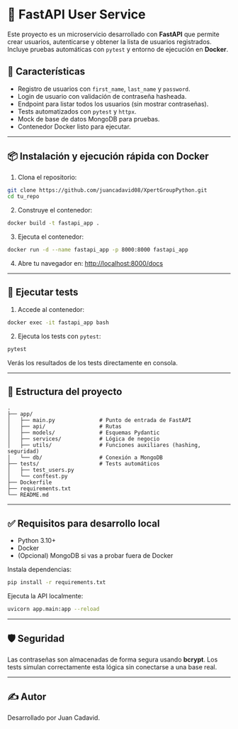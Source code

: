 # 🧪 FastAPI User Service

Este proyecto es un microservicio desarrollado con **FastAPI** que permite crear usuarios, autenticarse y obtener la lista de usuarios registrados. Incluye pruebas automáticas con `pytest` y entorno de ejecución en **Docker**.

## 🚀 Características

- Registro de usuarios con `first_name`, `last_name` y `password`.
- Login de usuario con validación de contraseña hasheada.
- Endpoint para listar todos los usuarios (sin mostrar contraseñas).
- Tests automatizados con `pytest` y `httpx`.
- Mock de base de datos MongoDB para pruebas.
- Contenedor Docker listo para ejecutar.

---

## 📦 Instalación y ejecución rápida con Docker

1. Clona el repositorio:

```bash
git clone https://github.com/juancadavid08/XpertGroupPython.git
cd tu_repo
```

2. Construye el contenedor:

```bash
docker build -t fastapi_app .
```

3. Ejecuta el contenedor:

```bash
docker run -d --name fastapi_app -p 8000:8000 fastapi_app
```

4. Abre tu navegador en: [http://localhost:8000/docs](http://localhost:8000/docs)

---

## 🧪 Ejecutar tests

1. Accede al contenedor:

```bash
docker exec -it fastapi_app bash
```

2. Ejecuta los tests con `pytest`:

```bash
pytest
```

Verás los resultados de los tests directamente en consola.

---

## 📁 Estructura del proyecto

```
.
├── app/
│   ├── main.py              # Punto de entrada de FastAPI
│   ├── api/                 # Rutas
│   ├── models/              # Esquemas Pydantic
│   ├── services/            # Lógica de negocio
│   ├── utils/               # Funciones auxiliares (hashing, seguridad)
│   └── db/                  # Conexión a MongoDB
├── tests/                   # Tests automáticos
│   ├── test_users.py
│   └── conftest.py
├── Dockerfile
├── requirements.txt
└── README.md
```

---

## ✅ Requisitos para desarrollo local

- Python 3.10+
- Docker
- (Opcional) MongoDB si vas a probar fuera de Docker

Instala dependencias:

```bash
pip install -r requirements.txt
```

Ejecuta la API localmente:

```bash
uvicorn app.main:app --reload
```

---

## 🛡️ Seguridad

Las contraseñas son almacenadas de forma segura usando **bcrypt**. Los tests simulan correctamente esta lógica sin conectarse a una base real.

---

## ✍️ Autor

Desarrollado por Juan Cadavid. 
